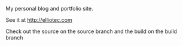 My personal blog and portfolio site.

See it at http://elliotec.com

Check out the source on the source branch and the build on the build branch
